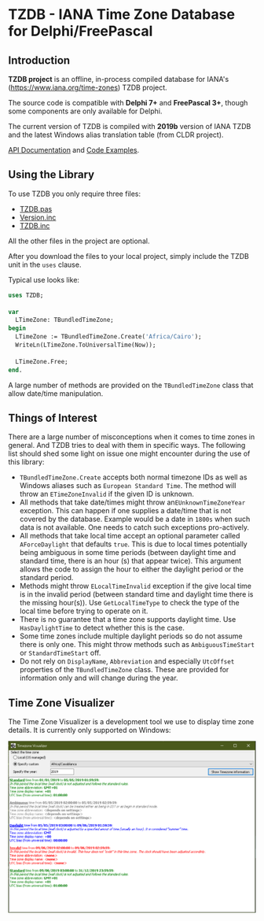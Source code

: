 TZDB - IANA Time Zone Database for Delphi/FreePascal
===========

## Introduction

**TZDB project** is an offline, in-process compiled database for  IANA's (https://www.iana.org/time-zones) TZDB project.

The source code is compatible with **Delphi 7+** and **FreePascal 3+**, though some components are only available for Delphi.

The current version of TZDB  is compiled with **2019b** version of IANA TZDB and the latest Windows alias translation table (from CLDR project).

[API Documentation](https://github.com/pavkam/tzdb/wiki/API-Documentation) and [Code Examples](https://github.com/pavkam/tzdb/wiki/Code-Examples). 

## Using the Library

To use TZDB you only require three files: 

* [TZDB.pas](https://raw.githubusercontent.com/pavkam/tzdb/master/src/TZDBPK/TZDB.pas)
* [Version.inc](https://raw.githubusercontent.com/pavkam/tzdb/master/src/TZDBPK/Version.inc)
* [TZDB.inc](https://raw.githubusercontent.com/pavkam/tzdb/master/src/TZDBPK/TZDB.inc)

All the other files in the project are optional.

After you download the files to your local project, simply include the TZDB unit in the `uses` clause.

Typical use looks like:

```pascal
uses TZDB;

var
  LTimeZone: TBundledTimeZone;
begin
  LTimeZone := TBundledTimeZone.Create('Africa/Cairo');
  WriteLn(LTimeZone.ToUniversalTime(Now));
  
  LTimeZone.Free;
end.
```

A large number of methods are provided on the `TBundledTimeZone` class that allow date/time manipulation.

## Things of Interest

There are a large number of misconceptions when it comes to time zones in general. And TZDB tries to deal with them in specific ways. The following list should shed some light on issue one might encounter during the use of this library:

* `TBundledTimeZone.Create` accepts both normal timezone IDs as well as Windows aliases such as `European Standard Time`. The method will throw an `ETimeZoneInvalid` if the given ID is unknown.
* All methods that take date/times might throw an`EUnknownTimeZoneYear` exception. This can happen if one supplies a date/time that is not covered by the database. Example would be a date in `1800s` when such data is not available. One needs to catch such exceptions pro-actively.
* All methods that take local time accept an optional parameter called `AForceDaylight` that defaults `true`. This is due to local times potentially being ambiguous in some time periods (between daylight time and standard time, there is an hour (s) that appear twice). This argument allows the code to assign the hour to either the daylight period or the standard period.
* Methods might throw `ELocalTimeInvalid` exception if the give local time is in the invalid period (between standard time and daylight time there is the missing hour(s)). Use `GetLocalTimeType` to check the type of the local time before trying to operate on it.
* There is no guarantee that a time zone supports daylight time. Use `HasDaylightTime` to detect whether this is the case.
* Some time zones include multiple daylight periods so do not assume there is only one. This might throw methods such as `AmbiguousTimeStart` or `StandardTimeStart` off.
* Do not rely on `DisplayName`, `Abbreviation` and especially `UtcOffset` properties of the `TBundledTimeZone` class. These are provided for information only and will change during the year.

## Time Zone Visualizer

The Time Zone Visualizer is a development tool we use to display time zone details. It is currently only supported on Windows:

![Screen shot](media/tz_vis.jpg)
